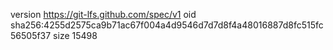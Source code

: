 version https://git-lfs.github.com/spec/v1
oid sha256:4255d2575ca9b71ac67f004a4d9546d7d7d8f4a48016887d8fc515fc56505f37
size 15498
